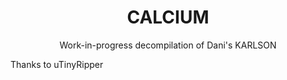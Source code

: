 <h1 align="center">CALCIUM</h1>
<p align="center">Work-in-progress decompilation of Dani's KARLSON</p>
<p>Thanks to uTinyRipper</p>
